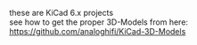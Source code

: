 these are KiCad 6.x projects  
see how to get the proper 3D-Models from here: https://github.com/analoghifi/KiCad-3D-Models


